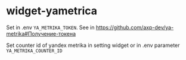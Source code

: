 # widget-yametrica

Set in .env `YA_METRIKA_TOKEN`. See in https://github.com/axp-dev/ya-metrika#Получение-токена

Set counter id of yandex metrika in setting widget or in .env parameter `YA_METRIKA_COUNTER_ID`

